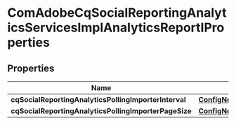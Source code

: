 

# ComAdobeCqSocialReportingAnalyticsServicesImplAnalyticsReportIProperties

## Properties

Name | Type | Description | Notes
------------ | ------------- | ------------- | -------------
**cqSocialReportingAnalyticsPollingImporterInterval** | [**ConfigNodePropertyInteger**](ConfigNodePropertyInteger.md) |  |  [optional]
**cqSocialReportingAnalyticsPollingImporterPageSize** | [**ConfigNodePropertyInteger**](ConfigNodePropertyInteger.md) |  |  [optional]



